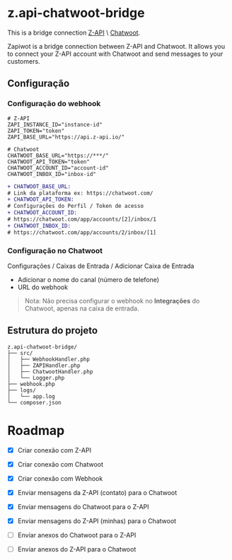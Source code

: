 # z.api-chatwoot-bridge

This is a bridge connection [Z-API](https://www.z-api.io/) \ [Chatwoot](https://github.com/chatwoot/chatwoot).

Zapiwot is a bridge connection between Z-API and Chatwoot. It allows you to connect your Z-API account with Chatwoot and send messages to your customers.

## Configuração

### Configuração do webhook

```
# Z-API
ZAPI_INSTANCE_ID="instance-id"
ZAPI_TOKEN="token"
ZAPI_BASE_URL="https://api.z-api.io/"

# Chatwoot
CHATWOOT_BASE_URL="https://***/"
CHATWOOT_API_TOKEN="token"
CHATWOOT_ACCOUNT_ID="account-id"
CHATWOOT_INBOX_ID="inbox-id"
```

```diff
+ CHATWOOT_BASE_URL:
# Link da plataforma ex: https://chatwoot.com/
+ CHATWOOT_API_TOKEN:
# Configurações do Perfil / Token de acesso
+ CHATWOOT_ACCOUNT_ID:
# https://chatwoot.com/app/accounts/[2]/inbox/1
+ CHATWOOT_INBOX_ID:
# https://chatwoot.com/app/accounts/2/inbox/[1]
```

### Configuração no Chatwoot

Configurações / Caixas de Entrada / Adicionar Caixa de Entrada
 - Adicionar o nome do canal (número de telefone)
 - URL do webhook

> Nota: Não precisa configurar o webhook no **Integrações** do Chatwoot, apenas na caixa de entrada.

## Estrutura do projeto

```
z.api-chatwoot-bridge/
├── src/
│   ├── WebhookHandler.php
│   ├── ZAPIHandler.php
│   ├── ChatwootHandler.php
│   └── Logger.php
├── webhook.php
├── logs/
│   └── app.log
└── composer.json
```

# Roadmap

- [x] Criar conexão com Z-API
- [x] Criar conexão com Chatwoot
- [x] Criar conexão com Webhook
- [x] Enviar mensagens da Z-API (contato) para o Chatwoot
- [x] Enviar mensagens do Chatwoot para o Z-API
- [x] Enviar mensagens do Z-API (minhas) para o Chatwoot

- [ ] Enviar anexos do Chatwoot para o Z-API
- [ ] Enviar anexos do Z-API para o Chatwoot